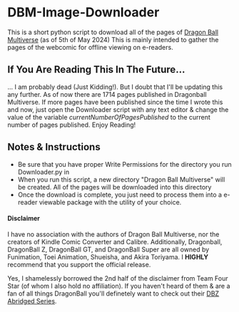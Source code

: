# DBM-Image-Downloader
This is a short python script to download all of the pages of [Dragon Ball Multiverse](https://www.dragonball-multiverse.com/) (as of 5th of May 2024)
This is mainly intended to gather the pages of the webcomic for offline viewing on e-readers.

## If You Are Reading This In The Future...
... I am probably dead (Just Kidding!). But I doubt that I'll be updating this any further. As of now there are 1714 pages published in Dragonball Multiverse. If more pages have been published since the time I wrote this and now, just open the Downloader script with any text editor & change the value of the variable _currentNumberOfPagesPublished_ to the current number of pages published. Enjoy Reading!

## Notes & Instructions
<ul>
<li>Be sure that you have proper Write Permissions for the directory you run Downloader.py in</li>
<li>When you run this script, a new directory "Dragon Ball Multiverse" will be created. All of the pages will be downloaded into this directory</li>
<li>Once the download is complete, you just need to process them into a e-reader viewable package with the utility of your choice.</li>
</ul>

#### Disclaimer
I have no association with the authors of Dragon Ball Multiverse, nor the creators of Kindle Comic Converter and Calibre. Additionally, Dragonball, DragonBall Z, DragonBall GT, and DragonBall Super are all owned by Funimation, Toei Animation, Shueisha, and Akira Toriyama. I __HIGHLY__ recommend that you support the official release.

Yes, I shamelessly borrowed the 2nd half of the disclaimer from Team Four Star (of whom I also hold no affiliation). If you haven't heard of them & are a fan of all things DragonBall you'll definetely want to check out their [DBZ Abridged Series](https://www.youtube.com/watch?v=2nYozPLpJRE&t=1s).
